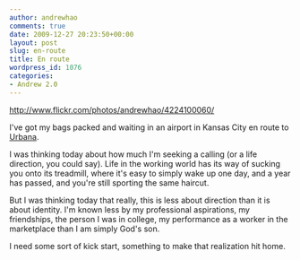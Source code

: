 ```yaml
---
author: andrewhao
comments: true
date: 2009-12-27 20:23:50+00:00
layout: post
slug: en-route
title: En route
wordpress_id: 1076
categories:
- Andrew 2.0
---
```


http://www.flickr.com/photos/andrewhao/4224100060/

I've got my bags packed and waiting in an airport in Kansas City en route to [Urbana](http://urbana09.org).

I was thinking today about how much I'm seeking a calling (or a life direction, you could say). Life in the working world has its way of sucking you onto its treadmill, where it's easy to simply wake up one day, and a year has passed, and you're still sporting the same haircut.

But I was thinking today that really, this is less about direction than it is about identity. I'm known less by my professional aspirations, my friendships, the person I was in college, my performance as a worker in the marketplace than I am simply God's son.

I need some sort of kick start, something to make that realization hit home.
